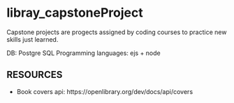 # libray_capstoneProject
Capstone projects are progects assigned by coding courses to practice new skills just learned.

DB: Postgre SQL
Programming languages: ejs + node 

<h2>RESOURCES</h2>
<ul>
  <li>
    Book covers api: https://openlibrary.org/dev/docs/api/covers
  </li>
</ul>
